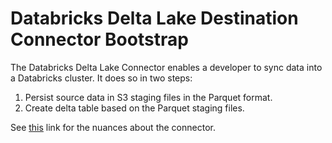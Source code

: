 # Databricks Delta Lake Destination Connector Bootstrap

The Databricks Delta Lake Connector enables a developer to sync data into a Databricks cluster. It does so in two steps:

1. Persist source data in S3 staging files in the Parquet format.
2. Create delta table based on the Parquet staging files.

See [this](https://docs.airbyte.io/integrations/destinations/databricks) link for the nuances about the connector.
